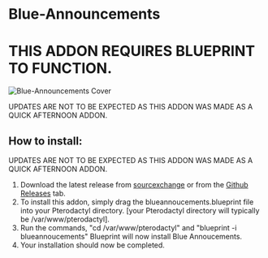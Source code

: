 # Blue-Announcements 
# THIS ADDON REQUIRES BLUEPRINT TO FUNCTION.

![Blue-Announcements Cover](https://blueprint.zip/browse/assets/blueannouncements.jpg)

UPDATES ARE NOT TO BE EXPECTED AS THIS ADDON WAS MADE AS A QUICK AFTERNOON ADDON.

## How to install:

UPDATES ARE NOT TO BE EXPECTED AS THIS ADDON WAS MADE AS A QUICK AFTERNOON ADDON.
1. Download the latest release from [sourcexchange](https://www.sourcexchange.net/products/blue-announcements-for-blueprint) or from the [Github Releases](https://github.com/Spoopy2023/Blue-Announcements/releases/tag/beta-2024-07) tab.
2. To install this addon, simply drag the blueannoucements.blueprint file into your Pterodactyl directory. [your Pterodactyl directory will typically be /var/www/pterodactyl].
3. Run the commands, "cd /var/www/pterodactyl" and "blueprint -i blueannoucements" Blueprint will now install Blue Annoucements.
4. Your installation should now be completed.
